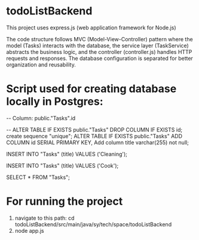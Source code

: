 # todoListBackend
This project uses express.js (web application framework for Node.js)

The code structure follows MVC (Model-View-Controller) pattern where the model (Tasks) interacts with the database, the service layer (TaskService) abstracts the business logic, and the controller (controller.js) handles HTTP requests and responses. 
The database configuration is separated for better organization and reusability.



# Script used for creating database locally in Postgres: 

-- Column: public."Tasks".id

-- ALTER TABLE IF EXISTS public."Tasks" DROP COLUMN IF EXISTS id;
create sequence "unique";
ALTER TABLE IF EXISTS public."Tasks"
    ADD COLUMN id SERIAL PRIMARY KEY, 
	Add column title varchar(255) not null;
	
INSERT INTO "Tasks" (title)
VALUES ('Cleaning');

INSERT INTO "Tasks" (title)
VALUES ('Cook');

SELECT * FROM "Tasks";



# For running the project
1. navigate to this path: cd todoListBackend/src/main/java/sy/tech/space/todoListBackend
2. node app.js 

